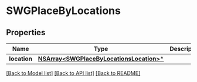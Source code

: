 # SWGPlaceByLocations

## Properties
Name | Type | Description | Notes
------------ | ------------- | ------------- | -------------
**location** | [**NSArray&lt;SWGPlaceByLocationsLocation&gt;***](SWGPlaceByLocationsLocation.md) |  | [optional] 

[[Back to Model list]](../README.md#documentation-for-models) [[Back to API list]](../README.md#documentation-for-api-endpoints) [[Back to README]](../README.md)


